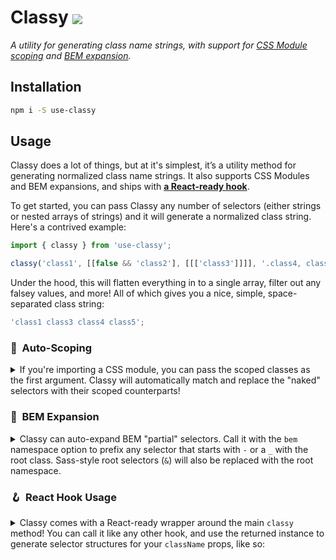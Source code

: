 # Classy <a href="https://github.com/rafegoldberg/classy/actions/workflows/test.yml"><img src="https://github.com/rafegoldberg/classy/actions/workflows/test.yml/badge.svg?branch=main" align=center></a>

*A utility for generating class name strings, with support for [CSS Module scoping](#auto-scoping) and [BEM expansion](#bem-expansion).*

## Installation
```bash
npm i -S use-classy
```

## Usage
Classy does a lot of things, but at it's simplest, it’s a utility method for generating normalized class name strings. It also supports CSS Modules and BEM expansions, and ships with [**a React-ready hook**](#react-hook). 

To get started, you can pass Classy any number of selectors (either strings or nested arrays of strings) and it will generate a normalized class string. Here's a contrived example:

```js static
import { classy } from 'use-classy';

classy('class1', [[false && 'class2'], [[['class3']]]], '.class4, class5')
```

Under the hood, this will flatten everything in to a single array, filter out any falsey values, and more! All of which gives you a nice, simple, space-separated class string:

```js static
'class1 class3 class4 class5';
```

### 💄  Auto-Scoping

<details>
<summary>If you're importing a CSS module, you can pass the scoped classes as the first argument. Classy will automatically match and replace the "naked" selectors with their scoped counterparts!</summary><br/>

```js static
import classes from './style.module.scss';
// assuming ^this stylesheet exports something like { someClass: "r2984fh9wnc" }

classy(classes, 'someClass'); // r2984fh9wnc
```

If you'd like to reuse the same scope in a bunch of places, you can construct an instance of classy for reuse, like so:

```js static
import classes from './style.module.scss';

const bem = new classy({ classes });
bem('someClass'); // r2984fh9wnc
```

</details>

### 🧨  BEM Expansion

<details>
<summary>Classy can auto-expand BEM "partial" selectors. Call it with the <code>bem</code> namespace option to prefix any selector that starts with <code>-</code> or a <code>_</code> with the root class. Sass-style root selectors (<code>&amp;</code>) will also be replaced with the root namespace.</summary><br/>

Say, for example, you had the following SCSS module…

```scss
.Block {
  &--title {
  }
  &__modifier {
  }
}
```

We can construct a new instance of classy, specifying a base class against which to expand partial BEM selectors. For the ultimate `classy`-ness, we can also pass in our module classes, since BEM expansion works with [auto-scoping](#auto-scoping)!

```js static
import classes from './style.module.scss';

const bem = new classy({
  bem: 'Block',
  classes,
});
```

Now we can reuse a single classy instance throughout our component to generate markup structures against our BEM selectors on the fly! 💥

```js static
bem();            // Block
bem('&');         // Block
bem('--element');  // Block-element
bem('__modifier'); // Block_modifier
```

(The above comments give the "naked" selectors for clarity; in reality this would actually output the scoped classnames.)

</details>

### 🪝  React Hook Usage

<details>
<summary>Classy comes with a React-ready wrapper around the main <code>classy</code> method! You can call it like any other hook, and use the returned instance to generate selector structures for your <code>className</code> props, like so:</summary><br/>

```jsx static
import { useClassy } from 'use-classy';
import classes from './style.module.scss';

const MyElement = ({ title, className }) => {
  const bem = useClassy('MyElement', classes);
  return (
    <header className={bem('&', className)}>
      <h2 className={bem('-title')}>{title}</h2>
    </header>
  );
};
```

Given this JSX, you'd end up with the following HTML structure: (This example shows the "naked" class names for clarity; in reality it would actually render the scoped selectors!)

```html
<header className="MyElement additional-classes">
  <h2 className="MyElement-title">Some Title</h2>
</header>
```

</details>
